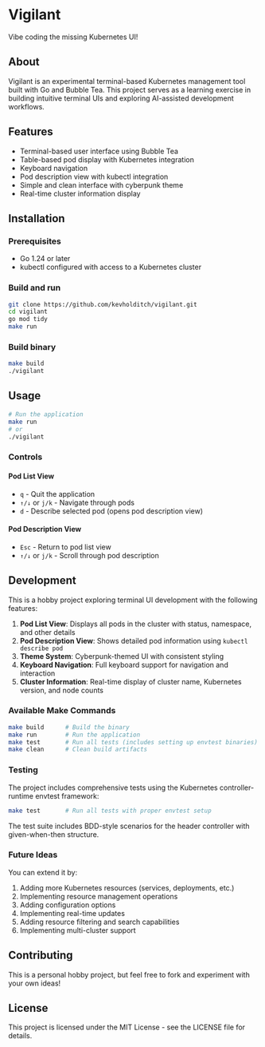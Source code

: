 # Vigilant

Vibe coding the missing Kubernetes UI!

## About

Vigilant is an experimental terminal-based Kubernetes management tool built with Go and Bubble Tea. This project serves as a learning exercise in building intuitive terminal UIs and exploring AI-assisted development workflows.

## Features

- Terminal-based user interface using Bubble Tea
- Table-based pod display with Kubernetes integration
- Keyboard navigation
- Pod description view with kubectl integration
- Simple and clean interface with cyberpunk theme
- Real-time cluster information display

## Installation

### Prerequisites

- Go 1.24 or later
- kubectl configured with access to a Kubernetes cluster

### Build and run

```bash
git clone https://github.com/kevholditch/vigilant.git
cd vigilant
go mod tidy
make run
```

### Build binary

```bash
make build
./vigilant
```

## Usage

```bash
# Run the application
make run
# or
./vigilant
```

### Controls

#### Pod List View
- `q` - Quit the application
- `↑/↓` or `j/k` - Navigate through pods
- `d` - Describe selected pod (opens pod description view)

#### Pod Description View
- `Esc` - Return to pod list view
- `↑/↓` or `j/k` - Scroll through pod description

## Development

This is a hobby project exploring terminal UI development with the following features:

1. **Pod List View**: Displays all pods in the cluster with status, namespace, and other details
2. **Pod Description View**: Shows detailed pod information using `kubectl describe pod`
3. **Theme System**: Cyberpunk-themed UI with consistent styling
4. **Keyboard Navigation**: Full keyboard support for navigation and interaction
5. **Cluster Information**: Real-time display of cluster name, Kubernetes version, and node counts

### Available Make Commands

```bash
make build      # Build the binary
make run        # Run the application
make test       # Run all tests (includes setting up envtest binaries)
make clean      # Clean build artifacts
```

### Testing

The project includes comprehensive tests using the Kubernetes controller-runtime envtest framework:

```bash
make test       # Run all tests with proper envtest setup
```

The test suite includes BDD-style scenarios for the header controller with given-when-then structure.

### Future Ideas

You can extend it by:

1. Adding more Kubernetes resources (services, deployments, etc.)
2. Implementing resource management operations
3. Adding configuration options
4. Implementing real-time updates
5. Adding resource filtering and search capabilities
6. Implementing multi-cluster support

## Contributing

This is a personal hobby project, but feel free to fork and experiment with your own ideas!

## License

This project is licensed under the MIT License - see the LICENSE file for details. 